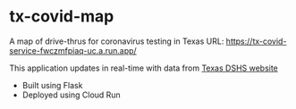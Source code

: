 # tx-covid-map
A map of drive-thrus for coronavirus testing in Texas
URL: https://tx-covid-service-fwczmfpiaq-uc.a.run.app/

This application updates in real-time with data from [Texas DSHS website](https://dshs.texas.gov/coronavirus/testing.aspx)
* Built using Flask
* Deployed using Cloud Run
